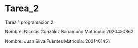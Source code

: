 # Tarea_2
Tarea 1 programación 2 

Nombre: Nicolás González Barramuño
Matrícula: 2020450862

Nombre: Juan Silva Fuentes 
Matrícula: 2021461451

